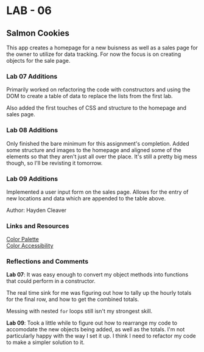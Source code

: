 # LAB - 06

## Salmon Cookies

This app creates a homepage for a new buisness as well as a sales page for the owner to utilize for data tracking.  For now the focus is on creating objects for the sale page.

### Lab 07 Additions

Primarily worked on refactoring the code with constructors and using the DOM to create a table of data to replace the lists from the first lab.

Also added the first touches of CSS and structure to the homepage and sales page.

### Lab 08 Additions

Only finished the bare minimum for this assignment's completion.  Added some structure and images to the homepage and aligned some of the elements so that they aren't just all over the place.  It's still a pretty big mess though, so I'll be revisting it tomorrow.

### Lab 09 Additions

Implemented a user input form on the sales page.  Allows for the entry of new locations and data which are appended to the table above.

 Author: Hayden Cleaver

### Links and Resources
[Color Palette](https://color.adobe.com/create/color-wheel)\
[Color Accessibility](https://developer.chrome.com/docs/devtools/accessibility/reference/)


### Reflections and Comments

**Lab 07**: It was easy enough to convert my object methods into functions that could perform in a constructor.  

The real time sink for me was figuring out how to tally up the hourly totals for the final row, and how to get the combined totals.

Messing with nested `for` loops still isn't my strongest skill.

**Lab 09**: Took a little while to figure out how to rearrange my code to accomodate the new objects being added, as well as the totals.  I'm not particularly happy with the way I set it up.  I think I need to refactor my code to make a simpler solution to it.
